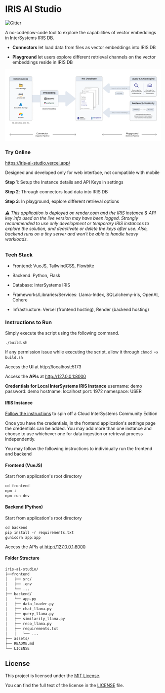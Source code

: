 # IRIS AI Studio

[![Gitter](https://img.shields.io/badge/Available%20on-Intersystems%20Open%20Exchange-00b2a9.svg)](https://openexchange.intersystems.com/package/IRIS-AI-Studio-2)

A no-code/low-code tool to explore the capabilities of vector embeddings in InterSystems IRIS DB. 

- **Connectors** let load data from files as vector embeddings into IRIS DB

- **Playground** let users explore different retrieval channels on the vector embeddings reside in IRIS DB

![Process Flow](assets/pipeline.png)

### Try Online
https://iris-ai-studio.vercel.app/

Designed and developed only for web interface, not compatible with mobile

**Step 1**: Setup the Instance details and API Keys in settings

**Step 2**: Through connectors load data into IRIS DB

**Step 3**: In playground, explore different retrieval options

###### ⚠️ This application is deployed on render.com and the IRIS instance & API key info used on the live version may have been logged. Strongly recommended to use only development or temporary IRIS instances to explore the solution, and deactivate or delete the keys after use. Also, backend runs on a tiny server and won't be able to handle heavy workloads.

### Tech Stack

- Frontend: VueJS, TailwindCSS, Flowbite
  
- Backend: Python, Flask
  
- Database: InterSystems IRIS

- Frameworks/Libraries/Services: Llama-Index, SQLalchemy-iris, OpenAI, Cohere
  
- Infrastructure: Vercel (frontend hosting), Render (backend hosting)

### Instructions to Run

Simply execute the script using the following command.

```
./build.sh
```

If any permission issue while executing the script, allow it through `chmod +x build.sh`

Access the **UI** at http://localhost:5173

Access the **APIs** at http://127.0.0.1:8000

**Credentials for Local InterSystems IRIS Instance**
username: demo
password: demo
hostname: localhost
port: 1972
namespace: USER

#### IRIS Instance

[Follow the instructions](https://docs.intersystems.com/irislatest/csp/docbook/DocBook.UI.Page.cls?KEY=ACLOUD) to spin off a Cloud InterSystems Community Edition

Once you have the credentials, in the frontend application's settings page the credentials can be added. You may add more than one instance and choose to use whichever one for data ingestion or retrieval process independently. 

You may follow the following instructions to individually run the frontend and backend

#### Frontend (VueJS)

Start from application's root directory

```
cd frontend
npm i
npm run dev
```

#### Backend (Python)

Start from application's root directory

```
cd backend
pip install -r requirements.txt
gunicorn app:app
```

Access the APIs at http://127.0.0.1:8000

#### Folder Structure

```
iris-ai-studio/
├──frontend                
│   ├── src/
│   ├── .env                 
│   └── ...
├── backend/
│   └── app.py
│   ├── data_loader.py
│   ├── chat_llama.py
│   ├── query_llama.py
│   ├── similarity_llama.py
│   ├── reco_llama.py
│   ├── requirements.txt
│   │   └── ...
├── assets/
├── README.md
└── LICENSE
```

## License

This project is licensed under the [MIT License](LICENSE).

You can find the full text of the license in the [LICENSE](LICENSE) file.


